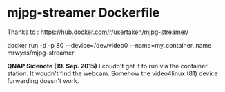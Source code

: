 # mjpg-streamer Dockerfile

Thanks to : https://hub.docker.com/r/usertaken/mjpg-streamer/

docker run -d -p 80 --device=/dev/video0 --name=my_container_name mrwyss/mjpg-streamer

**QNAP Sidenote (19. Sep. 2015)**
I coudn't get it to run via the container station. It woudn't find the webcam. Somehow the video4linux (81) device forwarding doesn't work.
